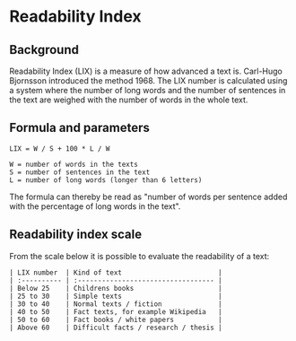 # Readability Index

## Background

Readability Index (LIX) is a measure of how advanced a text is.
Carl-Hugo Bjornsson introduced the method 1968. The LIX number
is calculated using a system where the number of long words and
the number of sentences in the text are weighed with the number
of words in the whole text.

## Formula and parameters

    LIX = W / S + 100 * L / W

    W = number of words in the texts
    S = number of sentences in the text
    L = number of long words (longer than 6 letters)

The formula can thereby be read as "number of words per sentence
added with the percentage of long words in the text".

## Readability index scale

From the scale below it is possible to evaluate the readability
of a text:

    | LIX number  | Kind of text                        |
    | :---------- | :---------------------------------- |
    | Below 25    | Childrens books                     |
    | 25 to 30    | Simple texts                        |
    | 30 to 40    | Normal texts / fiction              |
    | 40 to 50    | Fact texts, for example Wikipedia   |
    | 50 to 60    | Fact books / white papers           |
    | Above 60    | Difficult facts / research / thesis |
